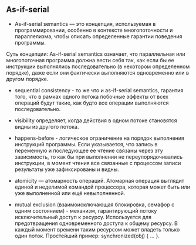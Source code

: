 ## As-if-serial 

- As-if-serial semantics — это концепция, используемая в программировании, особенно в контексте многопоточности и параллелизма, чтобы описать определенные гарантии поведения программы.

Суть концепции:
As-if-serial semantics означает, что параллельная или многопоточная программа должна вести себя так, как если бы ее инструкции выполнялись последовательно (в некотором определенном порядке), даже если они фактически выполняются одновременно или в другом порядке.

- sequential consistency - то же что и as-if-serial semantics, гарантия того, что в рамках одного потока побочные эффекты от всех операций будут такие, как будто все операции выполняются последовательно.

- visibility определяет, когда действия в одном потоке становятся видны из другого потока.

- happens-before - логическое ограничение на порядок выполнения инструкций программы. Если указывается, что запись в переменную и последующее ее чтение связаны через эту зависимость, то как бы при выполнении не переупорядочивались инструкции, в момент чтения все связанные с процессом записи результаты уже зафиксированы и видны.

- atomicity — атомарность операций. Атомарная операция выглядит единой и неделимой командой процессора, которая может быть или уже выполненной или ещё невыполненной.

- mutual exclusion (взаимоисключающая блокировка, семафор с одним состоянием) - механизм, гарантирующий потоку исключительный доступ к ресурсу. Используется для предотвращения одновременного доступа к общему ресурсу. В каждый момент времени таким ресурсом может владеть только один поток. Простейший пример: synchronized(obj) { … }.